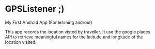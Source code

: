 GPSListener ;)
===========

My First Android App (For learning android)

This app records the location visted by traveller. It use the google places API to retrieve meaningful names for the latitude and longitude of the location visited.
